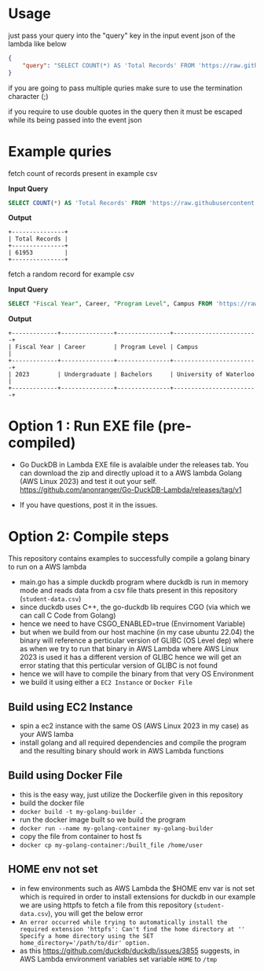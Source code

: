 # Usage
just pass your query into the "query" key in the input event json of the lambda like below
```json
{
	"query": "SELECT COUNT(*) AS 'Total Records' FROM 'https://raw.githubusercontent.com/anonranger/Go-DuckDB-Lambda/main/student-data.csv';"
}
```
if you are going to pass multiple quries make sure to use the termination character (;)

if you require to use double quotes in the query then it must be escaped while its being passed into the event json

# Example quries
fetch count of records present in example csv

**Input Query**
```sql
SELECT COUNT(*) AS 'Total Records' FROM 'https://raw.githubusercontent.com/anonranger/Go-DuckDB-Lambda/main/student-data.csv';
```
**Output**
```
+---------------+
| Total Records |
+---------------+
| 61953         |
+---------------+
```
fetch a random record for example csv

**Input Query**
```sql
SELECT "Fiscal Year", Career, "Program Level", Campus FROM 'https://raw.githubusercontent.com/anonranger/Go-DuckDB-Lambda/main/student-data.csv' ORDER BY RANDOM() LIMIT 1;
```
**Output**
```
+-------------+---------------+---------------+------------------------+
| Fiscal Year | Career        | Program Level | Campus                 |
+-------------+---------------+---------------+------------------------+
| 2023        | Undergraduate | Bachelors     | University of Waterloo |
+-------------+---------------+---------------+------------------------+
```


# Option 1 : Run EXE file (pre-compiled)
- Go DuckDB in Lambda EXE file is avalaible under the releases tab. You can download the zip and directly upload it to a AWS lambda Golang (AWS Linux 2023) and test it out your self.
  https://github.com/anonranger/Go-DuckDB-Lambda/releases/tag/v1
  
- If you have questions, post it in the issues.

# Option 2: Compile steps
This repository contains examples to successfully compile a golang binary to run on a AWS lambda

- main.go has a simple duckdb program where duckdb is run in memory mode and reads data from a csv file thats present in this repository (`student-data.csv`)
- since duckdb uses C++, the go-duckdb lib requires CGO (via which we can call C Code from Golang)
- hence we need to have CSGO_ENABLED=true (Envirnoment Variable)
- but when we build from our host machine (in my case ubuntu 22.04) the binary will reference a perticular version of GLIBC (OS Level dep) where as when we try to run that binary in AWS Lambda where AWS Linux 2023 is used it has a different version of GLIBC hence we will get an error stating that this perticular version of GLIBC is not found
- hence we will have to compile the binary from that very OS Environment
- we build it using either a `EC2 Instance` or `Docker File`
## Build using EC2 Instance
- spin a ec2 instance with the same OS (AWS Linux 2023 in my case) as your AWS lamba
- install golang and all required dependencies and compile the program and the resulting binary should work in AWS Lambda functions
## Build using Docker File
- this is the easy way, just utilize the Dockerfile given in this repository
- build the docker file
- `docker build -t my-golang-builder .`
- run the docker image built so we build the program
- `docker run --name my-golang-container my-golang-builder`
- copy the file from container to host fs 
- `docker cp my-golang-container:/built_file /home/user`

## HOME env not set
- in few environments such as AWS Lambda the $HOME env var is not set which is required in order to install extensions for duckdb in our example we are using httpfs to fetch a file from this repository (`student-data.csv`), you will get the below error
- `An error occurred while trying to automatically install the required extension 'httpfs':
	Can't find the home directory at ''
	Specify a home directory using the SET home_directory='/path/to/dir' option.`
- as this https://github.com/duckdb/duckdb/issues/3855 suggests, in AWS Lambda environment variables set variable `HOME` to `/tmp`

